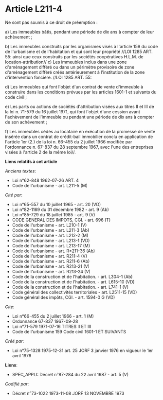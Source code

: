 # Article L211-4

Ne sont pas soumis à ce droit de préemption :

a) Les immeubles bâtis, pendant une période de dix ans à compter de leur achèvement ;

b) Les immeubles construits par les organismes visés à l'article 159 du code de l'urbanisme et de l'habitation et qui sont
leur propriété //LOI  1285 ART. 55: ainsi que ceux construits par les sociétés coopératives H.L.M. de location-attribution//
c) Les immeubles inclus dans une zone d'aménagement différé ou dans un périmètre provisoire de zone d'aménagement différé
créés antérieurement à l'institution de la zone d'intervention foncière. //LOI  1285 ART. 55:

d) Les immeubles qui font l'objet d'un contrat de vente d'immeuble à construire dans les conditions prévues par les articles
1601-1 et suivants du code civil ;

e) Les parts ou actions de sociétés d'attribution visées aux titres II et III de la loi n. 71-579 du 16 juillet 1971, qui
font l'objet d'une cession avant l'achèvement de l'immeuble ou pendant une période de dix ans à compter de son achèvement ;

f) Les immeubles cédés au locataire en exécution de la promesse de vente insérée dans un contrat de crédit-bail immobilier
conclu en application de l'article 1er (2.) de la loi n. 66-455 du 2 juillet 1966 modifiée par l'ordonnance n. 67-837 du 28
septembre 1967, avec l'une des entreprises visées à l'article 2 de la même loi//.

**Liens relatifs à cet article**

_Anciens textes_:

  - Loi n°62-848 1962-07-26 ART. 4
  - Code de l'urbanisme - art. L211-5 (M)

_Cité par_:

  - Loi n°65-557 du 10 juillet 1965 - art. 20 (VD)
  - Loi n°82-1169 du 31 décembre 1982 - art. 9 (Ab)
  - Loi n°85-729 du 18 juillet 1985 - art. 9 (V)
  - CODE GENERAL DES IMPOTS, CGI. - art. 696 (T)
  - Code de l'urbanisme - art. L210-1 (V)
  - Code de l'urbanisme - art. L211-3 (Ab)
  - Code de l'urbanisme - art. L212-2 (M)
  - Code de l'urbanisme - art. L213-1 (VD)
  - Code de l'urbanisme - art. L213-17 (M)
  - Code de l'urbanisme - art. R*211-36 (Ab)
  - Code de l'urbanisme - art. R211-4 (V)
  - Code de l'urbanisme - art. R211-6 (Ab)
  - Code de l'urbanisme - art. R213-21 (V)
  - Code de l'urbanisme - art. R213-24 (V)
  - Code de la construction et de l'habitation. - art. L304-1 (Ab)
  - Code de la construction et de l'habitation. - art. L615-10 (VD)
  - Code de la construction et de l'habitation. - art. L741-1 (V)
  - Code général des collectivités territoriales - art. L2511-15 (VD)
  - Code général des impôts, CGI. - art. 1594-0 G (VD)

_Cite_:

  - Loi n°66-455 du 2 juillet 1966 - art. 1 (M)
  - Ordonnance 67-837 1967-09-28
  - Loi n°71-579 1971-07-16 TITRES II ET III
  - Code de l'urbanisme 159 Code civil 1601-1 ET SUIVANTS

_Créé par_:

  - Loi n°75-1328 1975-12-31 art. 25 JORF 3 janvier 1976 en vigueur le 1er avril 1976

**Liens**:

  - SPEC_APPLI: Décret n°87-284 du 22 avril 1987 - art. 5 (V)

_Codifié par_:

  - Décret n°73-1022 1973-11-08 JORF 13 NOVEMBRE 1973
